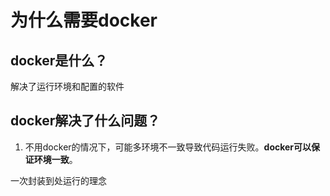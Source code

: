 # 为什么需要docker

## docker是什么？
 解决了运行环境和配置的软件

## docker解决了什么问题？


1. 不用docker的情况下，可能多环境不一致导致代码运行失败。**docker可以保证环境一致**。


一次封装到处运行的理念